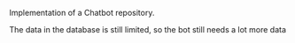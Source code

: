Implementation of a Chatbot repository.

The data in the database is still limited, so the bot still needs a lot more data

